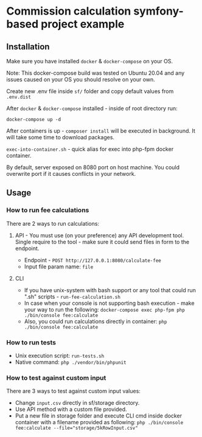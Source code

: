 # Commission calculation symfony-based project example

## Installation

Make sure you have installed ```docker``` & ```docker-compose``` on your OS.

Note: This docker-compose build was tested on Ubuntu 20.04 and any issues caused on your OS you should resolve on your own.

Create new .env file inside ```sf/``` folder and copy default values from ```.env.dist```

After ```docker``` & ```docker-compose``` installed - inside of root directory run:

```
docker-compose up -d
```

After containers is up - ```composer install``` will be executed in background. It will take some time to download packages.

```exec-into-container.sh``` - quick alias for exec into php-fpm docker container.

By default, server exposed on 8080 port on host machine. You could overwrite port if it causes conflicts in your network.
## Usage

### How to run fee calculations

There are 2 ways to run calculations:
1. API - You must use (on your preference) any API development tool. Single require to the tool - make sure it could send files in form to the endpoint.
   * Endpoint -  ```POST http://127.0.0.1:8080/calculate-fee```
   * Input file param name: ```file```

2. CLI
   * If you have unix-system with bash support or any tool that could run ".sh" scripts - ```run-fee-calculation.sh```
   * In case when your console is not supporting bash execution - make your way to run the following:
```docker-compose exec php-fpm php ./bin/console fee:calculate```
   * Also, you could run calculations directly in container: ```php ./bin/console fee:calculate```  


### How to run tests

* Unix execution script: ```run-tests.sh```
* Native command: ```php ./vendor/bin/phpunit```

### How to test against custom input

There are 3 ways to test against custom input values:

* Change ```input.csv``` directly in sf/storage directory.
* Use API method with a custom file provided.
* Put a new file in storage folder and execute CLI cmd inside docker container with a filename provided as following:
```php ./bin/console fee:calculate --file="storage/5kRowInput.csv"```
  